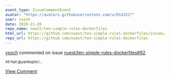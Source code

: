 ```yaml
---
event_type: IssueCommentEvent
avatar: "https://avatars.githubusercontent.com/u/814322?"
user: vsoch
date: 2020-11-26
repo_name: nuest/ten-simple-rules-dockerfiles
html_url: https://github.com/nuest/ten-simple-rules-dockerfiles/issues/92
repo_url: https://github.com/nuest/ten-simple-rules-dockerfiles
---
```


<a href='https://github.com/vsoch' target='_blank'>vsoch</a> commented on issue <a href='https://github.com/nuest/ten-simple-rules-dockerfiles/issues/92' target='_blank'>nuest/ten-simple-rules-dockerfiles#92</a>.

<small>All hail @yarikoptic!...</small>

<a href='https://github.com/nuest/ten-simple-rules-dockerfiles/issues/92' target='_blank'>View Comment</a>